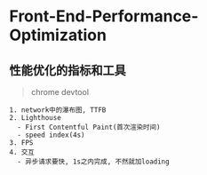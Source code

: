 # Front-End-Performance-Optimization
## 性能优化的指标和工具
  > chrome devtool

    1. network中的瀑布图, TTFB
    2. Lighthouse
      - First Contentful Paint(首次渲染时间)
      - speed index(4s)
    3. FPS
    4. 交互
      - 异步请求要快, 1s之内完成, 不然就加loading

    